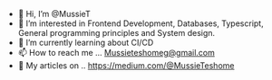- 👋 Hi, I’m @MussieT
- 👀 I’m interested in Frontend Development, Databases, Typescript, General programming principles and System design.
- 🌱 I’m currently learning about CI/CD
- 📫 How to reach me ... Mussieteshomeg@gmail.com
- 📝 My articles on .. https://medium.com/@MussieTeshome
<!---
MussieT/MussieT is a ✨ special ✨ repository because its `README.md` (this file) appears on your GitHub profile.
You can click the Preview link to take a look at your changes.
--->
